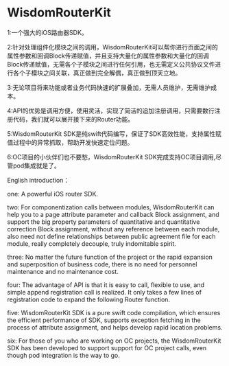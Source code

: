 # WisdomRouterKit
1:一个强大的iOS路由器SDK。

2:针对处理组件化模块之间的调用，WisdomRouterKit可以帮你进行页面之间的属性参数和回调Block传递赋值，并且支持大量化的属性参数和大量化的回调Block传递赋值，无需各个子模块之间进行任何引用，也无需定义公共协议文件进行各个子模块之间关联，真正做到完全解偶，真正做到顶天立地。

3:无论项目将来功能或者业务代码快速的扩展叠加，无需人员维护，无需维护成本。

4:API的优势是调用方便，使用灵活，实现了简洁的追加注册调用，只需要数行注册代码，我们就可以展开接下来的Router功能。

5:WisdomRouterKit SDK是纯swift代码编写，保证了SDK高效性能，支持属性赋值过程中的异常抓取，帮助开发快速定位问题。

6:OC项目的小伙伴们也不要愁，WisdomRouterKit SDK完成支持OC项目调用,尽管pod集成就是了。



English introduction：

one: A powerful iOS router SDK.

two: For componentization calls between modules, WisdomRouterKit can help you to a page attribute parameter and callback Block assignment, and support the big property parameters of quantitative and quantitative correction Block assignment, without any reference between each module, also need not define relationships between public agreement file for each module, really completely decouple, truly indomitable spirit.

three: No matter the future function of the project or the rapid expansion and superposition of business code, there is no need for personnel maintenance and no maintenance cost.

four: The advantage of API is that it is easy to call, flexible to use, and simple append registration call is realized. It only takes a few lines of registration code to expand the following Router function.

five: WisdomRouterKit SDK is a pure swift code compilation, which ensures the efficient performance of SDK, supports exception fetching in the process of attribute assignment, and helps develop rapid location problems.

six: For those of you who are working on OC projects, the WisdomRouterKit SDK has been developed to support support for OC project calls, even though pod integration is the way to go.
